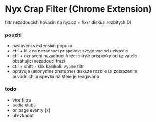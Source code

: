 # Nyx Crap Filter (Chrome Extension)

filtr nezadoucich hovadin na nyx.cz + fixer diskuzi rozbitych DI


### pouziti

* nastaveni v extension popupu
* ctrl + klik na nezadouci prispevek: skryje vse od uzivatele
* ctrl + oznaceni nezadouci fraze: skryje prispevky od uzivatele obsahujici nezadouci frazi
* ctrl + shift + klik kamkoli: vypne filtr
* opravuje (anonymne pristupne) diskuze rozbite DI zobrazenim puvodnich prispevku na ktere je reagovano

### todo

* vice filtru
* podle klubu
* on page eventy [x]
* uhezknout

